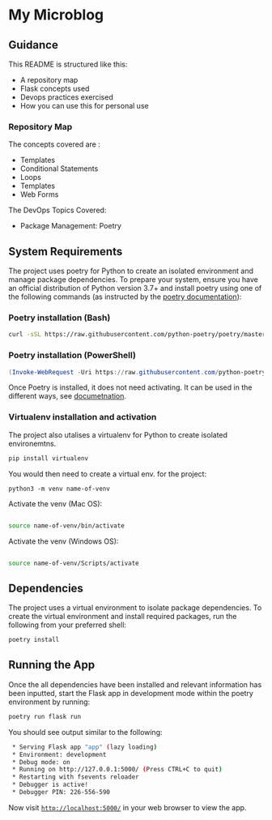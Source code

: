 # My Microblog

## Guidance

This README is structured like this:

- A repository map 
- Flask concepts used
- Devops practices exercised 
- How you can use this for personal use 

### Repository Map

The concepts covered are :

- Templates
- Conditional Statements
- Loops
- Templates
- Web Forms

The DevOps Topics Covered:

- Package Management: Poetry

## System Requirements

The project uses poetry for Python to create an isolated environment and manage package dependencies. To prepare your system, ensure you have an official distribution of Python version 3.7+ and install poetry using one of the following commands (as instructed by the [poetry documentation](https://python-poetry.org/docs/#system-requirements)):

### Poetry installation (Bash)

```bash
curl -sSL https://raw.githubusercontent.com/python-poetry/poetry/master/get-poetry.py | python -
```

### Poetry installation (PowerShell)

```powershell
(Invoke-WebRequest -Uri https://raw.githubusercontent.com/python-poetry/poetry/master/get-poetry.py -UseBasicParsing).Content | python -

```

Once Poetry is installed, it does not need activating. It can be used in the different ways, see [documetnation](https://python-poetry.org/docs/cli/). 

### Virtualenv installation and activation

The project also utalises a virtualenv for Python to create isolated environemtns. 

```bash
pip install virtualenv
```

You would then need to create a virtual env. for the project:

```
python3 -m venv name-of-venv

```
Activate the venv (Mac OS):

```bash

source name-of-venv/bin/activate
```

Activate the venv (Windows OS):

```bash

source name-of-venv/Scripts/activate
```

## Dependencies

The project uses a virtual environment to isolate package dependencies. To create the virtual environment and install required packages, run the following from your preferred shell:

```bash
poetry install
```
## Running the App

Once the all dependencies have been installed and relevant information has been inputted, start the Flask app in development mode within the poetry environment by running:

```bash
poetry run flask run
```

You should see output similar to the following:

```bash
 * Serving Flask app "app" (lazy loading)
 * Environment: development
 * Debug mode: on
 * Running on http://127.0.0.1:5000/ (Press CTRL+C to quit)
 * Restarting with fsevents reloader
 * Debugger is active!
 * Debugger PIN: 226-556-590
```

Now visit [`http://localhost:5000/`](http://localhost:5000/) in your web browser to view the app.